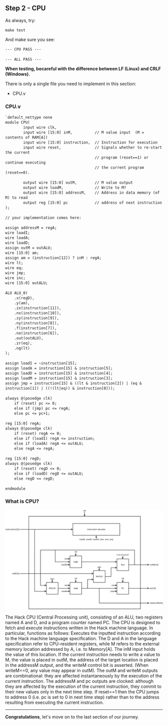 ## Step 2 - CPU

As always, try:

```
make test
```

And make sure you see:

```
--- CPU PASS ---

--- ALL PASS ---
```

**When testing, becareful with the difference between LF (Linux) and CRLF (Windows).**

There is only a single file you need to implement in this section:

- CPU.v

### CPU.v

```
`default_nettype none
module CPU(
		input wire clk,
    	input wire [15:0] inM,         	// M value input  (M = contents of RAM[A])
    	input wire [15:0] instruction, 	// Instruction for execution
		input wire reset,           	// Signals whether to re-start the current
                         				// program (reset==1) or continue executing
                         				// the current program (reset==0).

    	output wire [15:0] outM,        // M value output
    	output wire loadM,          	// Write to M? 
    	output wire [15:0] addressM,    // Address in data memory (of M) to read
    	output reg [15:0] pc         	// address of next instruction
);

// your implementation comes here:

assign addressM = regA;
wire loadI;
wire loadA;
wire loadD;
assign outM = outALU;	
wire [15:0] am;
assign am = (instruction[12]) ? inM : regA;
wire lt;
wire eq;
wire jmp;
wire inc;
wire [15:0] outALU;

ALU ALU_0(
	.x(regD),
	.y(am),
	.zx(instruction[11]),
	.nx(instruction[10]),
	.zy(instruction[9]),
	.ny(instruction[8]),
	.f(instruction[7]),
	.no(instruction[6]),
	.out(outALU),
	.zr(eq),
	.ng(lt)
);

assign loadI = ~instruction[15];
assign loadA = instruction[15] & instruction[5];
assign loadD = instruction[15] & instruction[4];
assign loadM = instruction[15] & instruction[3];
assign jmp = instruction[15] & ((lt & instruction[2]) | (eq & instruction[1]) | ((!(lt|eq)) & instruction[0]));

always @(posedge clk)
	if (reset) pc <= 0;
	else if (jmp) pc <= regA;
	else pc <= pc+1;

reg [15:0] regA;
always @(posedge clk)
	if (reset) regA <= 0;
	else if (loadI) regA <= instruction;
	else if (loadA) regA <= outALU;
	else regA <= regA;

reg [15:0] regD;
always @(posedge clk)
	if (reset) regD <= 0;
	else if (loadD) regD <= outALU;
	else regD <= regD;

endmodule
```



### What is CPU?

![](./img/CPU.png)

The Hack CPU (Central Processing unit), consisting of an ALU, two registers named A and D, and a program counter named PC. The CPU is designed to fetch and execute instructions written in the Hack machine language. In particular, functions as follows: Executes the inputted instruction according to the Hack machine language specification. The D and A in the language specification refer to CPU-resident registers, while M refers to the external memory location addressed by A, i.e. to Memory[A]. The inM input holds the value of this location. If the current instruction needs to write a value to M, the value is placed in outM, the address of the target location is placed in the addressM output, and the writeM control bit is asserted. (When writeM==0, any value may appear in outM). The outM and writeM outputs are combinational: they are affected instantaneously by the execution of the current instruction. The addressM and pc outputs are clocked: although they are affected by the execution of the current instruction, they commit to their new values only in the next time step. If reset==1 then the CPU jumps to address 0 (i.e. pc is set to 0 in next time step) rather than to the address resulting from executing the current instruction.

----

**Congratulations**, let's move on to the last section of our journey.
